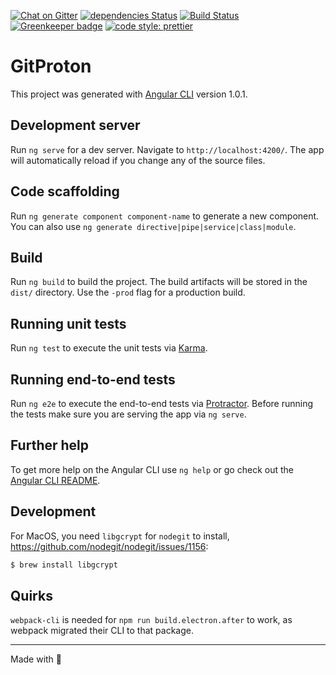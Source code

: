 [![Chat on Gitter][gitter-image]][gitter-url]
[![dependencies Status][daviddm-image]][daviddm-url]
[![Build Status][travis-image]][travis-url]
[![Greenkeeper badge][greenkeeper-image]][greenkeeper-url]
[![code style: prettier][prettier-image]][prettier-url]

# GitProton

This project was generated with [Angular CLI](https://github.com/angular/angular-cli) version 1.0.1.

## Development server

Run `ng serve` for a dev server. Navigate to `http://localhost:4200/`. The app will automatically reload if you change any of the source files.

## Code scaffolding

Run `ng generate component component-name` to generate a new component. You can also use `ng generate directive|pipe|service|class|module`.

## Build

Run `ng build` to build the project. The build artifacts will be stored in the `dist/` directory. Use the `-prod` flag for a production build.

## Running unit tests

Run `ng test` to execute the unit tests via [Karma](https://karma-runner.github.io).

## Running end-to-end tests

Run `ng e2e` to execute the end-to-end tests via [Protractor](http://www.protractortest.org/).
Before running the tests make sure you are serving the app via `ng serve`.

## Further help

To get more help on the Angular CLI use `ng help` or go check out the [Angular CLI README](https://github.com/angular/angular-cli/blob/master/README.md).

## Development

For MacOS, you need `libgcrypt` for `nodegit` to install, https://github.com/nodegit/nodegit/issues/1156:

```bash
$ brew install libgcrypt
```

## Quirks

`webpack-cli` is needed for `npm run build.electron.after` to work, as webpack migrated their CLI to that package.

---

Made with 💖

[gitter-image]: https://badges.gitter.im/dolanmiu/awesome-alexa.svg
[gitter-url]: https://gitter.im/awesome-alexa/Lobby
[travis-image]: https://travis-ci.org/dolanmiu/Git-Proton.svg?branch=master
[travis-url]: https://travis-ci.org/dolanmiu/Git-Proton
[daviddm-image]: https://david-dm.org/dolanmiu/Git-Proton/status.svg
[daviddm-url]: https://david-dm.org/dolanmiu/Git-Proton
[greenkeeper-image]: https://badges.greenkeeper.io/dolanmiu/Git-Proton.svg
[greenkeeper-url]: https://greenkeeper.io/
[prettier-image]: https://img.shields.io/badge/code_style-prettier-ff69b4.svg
[prettier-url]: https://github.com/prettier/prettier
